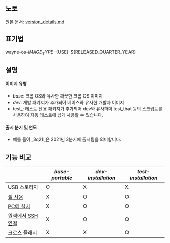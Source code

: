 ## 노토
원본 문서: [version_details.md](https://github.com/wayne-incorporated/wayne-os/blob/main/docs/en/release/version_details.md)

## 표기법
wayne-os-${IMAGE_TYPE}-${USE}-${RELEASED_QUARTER_YEAR}

## 설명
#### 이미지 유형
- _base_: 크롬 OS와 유사한 깨끗한 크롬 OS 이미지 
- _dev_: 개발 패키지가 추가되어 베이스와 유사한 개발자 이미지
- test_: 테스트 전용 패키지가 추가되어 dev와 유사하며 test_that 등의 스크립트를 사용하여 자동 테스트에 쉽게 사용할 수 있습니다.
#### 출시 분기 및 연도
- 예를 들어 _3q21_은 2021년 3분기에 출시됨을 의미합니다.

## 기능 비교
|                           |_base-portable_ |_dev-installation_  |_test-installation_ |
|---                        |---    |---    |---    |
|USB 스토리지                |O      |X      |X      |
|[셸 사용](https://github.com/wayne-incorporated/wayne-os/blob/main/docs/ko/%EC%84%A4%EB%AA%85%EC%84%9C/%EC%85%B8_%EC%82%AC%EC%9A%A9%ED%95%98%EA%B8%B0.md)                |X      |O      |O      |
|[PC에 설치](https://github.com/wayne-incorporated/wayne-os/blob/main/docs/ko/%EC%84%A4%EB%AA%85%EC%84%9C/pc%EC%97%90_%EC%9B%A8%EC%9D%B8_os_%EC%84%A4%EC%B9%98%ED%95%98%EA%B8%B0.md)           |X      |O      |O      |
|[원격에서 SSH 연결](https://github.com/wayne-incorporated/wayne-os/blob/main/docs/ko/%EC%84%A4%EB%AA%85%EC%84%9C/%EC%9B%90%EA%B2%A9%EC%97%90%EC%84%9C__ssh_%EC%97%B0%EA%B2%B0.md) |X      |O      |O      |
|[크로스 플래시](https://chromium.googlesource.com/chromiumos/docs/+/master/cros_flash.md) |X      |X      |O      |
